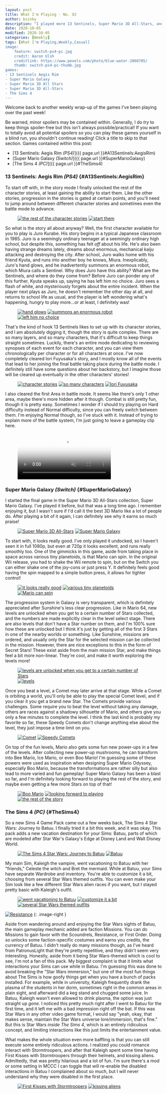 ```yaml
---
layout: post
title: What I'm Playing - No. 92
author: bsinky
description: "I played more 13 Sentinels, Super Mario 3D All-Stars, and even The Sims 4 this week."
date: 2020-10-05
modified: 2020-10-05
categories: [Weekly]
tags: [What I'm Playing,Weekly,Casual]
image:
    feature: switch-ps4-pc.jpg
    credit: Aaron Ulsh
    creditlink: https://www.pexels.com/photo/blue-water-2860705/
    thumb: switch-ps4-pc-thumb.jpg
games:
- 13 Sentinels Aegis Rim
- Super Mario Galaxy
- Super Mario 3D All Stars
- Super Mario 3D All-Stars
- The Sims 4
---
```


Welcome back to another weekly wrap-up of the games I've been playing over the
past week!

Be warned, minor spoilers may be contained within. Generally, I do *try* to keep
things spoiler-free but this isn't always possible/practical! If you want to
totally avoid all potential spoilers so you can play these games yourself in a
blind run, you shouldn't continue reading! Click a title to skip to that section.
Games contained within this post:

 - [13 Sentinels: Aegis Rim *(PS4)*]({{ page.url }}#A13Sentinels:AegisRim)
 - [Super Mario Galaxy *(Switch)*]({{ page.url }}#SuperMarioGalaxy)
 - [The Sims 4 *(PC)*]({{ page.url }}#TheSims4)

<!--more-->

### 13 Sentinels: Aegis Rim *(PS4)*    {#A13Sentinels:AegisRim}

To start off with, in the story mode I finally unlocked the rest of the
character stories, at least gaining the ability to start them. Like the other
stories, progression in the stories is gated at certain points, and you'll need
to jump around between different character stories and sometimes even the battle
mode to advance.

<figure class="half">
    <a href="https://i.imgur.com/I3XrA7c.jpg"><img src="https://i.imgur.com/I3XrA7cm.jpg" alt="the rest of the character stories"/></a>
    <a href="https://i.imgur.com/b9JSRQy.jpg"><img src="https://i.imgur.com/b9JSRQym.jpg" alt="start them"/></a>
</figure>

So what is the story all about anyway? Well, the first character available for
you to play is Juro Kurabe. His story begins in a typical Japanese classroom
in 1985. Juro is a seemingly ordinary teenager at a seemingly ordinary high
school, but despite this, something has felt *off* about his life. He's also
been having strange dreams lately, dreams about enormous, mechanical kaiju
attacking and destroying the city. After school, Juro walks home with his friend
Kyuta, and runs into another boy he knows, Miura. Inexplicably, Juro's hand
glows, and he inadvertently summons an enormous robot, which Miura calls a
Sentinel. Why does Juro have this ability? What are the Sentinels, and where do
they come from? Before Juro can ponder any of this further, Kyuta speaks up,
saying he has left him no choice. Juro sees a flash of white, and mysteriously
forgets about the entire incident. When the player next plays as Juro, he
doesn't remember the other day at all, and returns to school life as usual, and
the player is left wondering what's happening, hungry to play more...or at
least, I definitely was!

<figure class="third">
    <a href="https://i.imgur.com/yHkPSY5.jpg"><img src="https://i.imgur.com/yHkPSY5m.jpg" alt="hand glows"/></a>
    <a href="https://i.imgur.com/pU1tF8U.jpg"><img src="https://i.imgur.com/pU1tF8Um.jpg" alt="summons an enormous robot"/></a>
    <a href="https://i.imgur.com/T7fjfjk.jpg"><img src="https://i.imgur.com/T7fjfjkm.jpg" alt="left him no choice"/></a>
</figure>

That's the kind of hook 13 Sentinels likes to set up with its character stories,
and I am absolutely digging it, though the story is quite complex. There are so
many layers, and so many characters, that it's difficult to keep things straight
sometimes. Luckily, there's an entire mode dedicating to reviewing synopses of
each event for each character, and you can view them chronologically per
character or for all characters at once. I've now completely cleared Iori
Fuyusaka's story, and I mostly know all of the events that lead to her joining
the final battle taking place during the battle mode. I definitely still have
some questions about her backstory, but I imagine those will be cleared up
eventually in the other characters' stories!

<figure class="third">
    <a href="https://i.imgur.com/L9LBEik.jpg"><img src="https://i.imgur.com/L9LBEikm.jpg" alt="character stories"/></a>
    <a href="https://i.imgur.com/7ickw0i.jpg"><img src="https://i.imgur.com/7ickw0im.jpg" alt="so many characters"/></a>
    <a href="https://i.imgur.com/r0UjVlQ.jpg"><img src="https://i.imgur.com/r0UjVlQm.jpg" alt="Iori Fuyusaka"/></a>
</figure>

I also cleared the first Area in battle mode. It seems like there's only 1 other
area, maybe there's more hidden after it though. Combat is still pretty fun,
though it is pretty easy. Sometimes I wonder if I should try playing on Hard
difficulty instead of Normal difficulty, since you can freely switch between
them. I'm enjoying Normal though, so I've stuck with it. Instead of trying to
explain more of the battle system, I'm just going to leave a gameplay clip here.

<figure class="center">
    <video class="video-embed" controls loop="true" autoplay="true" muted="true" poster="https://i.imgur.com/MP2mceI.jpg">
        <source src="https://i.imgur.com/MP2mceI.mp4">
    </video>
</figure>

### Super Mario Galaxy *(Switch)*    {#SuperMarioGalaxy}

I started the final game in the Super Mario 3D All-Stars collection, Super Mario
Galaxy. I've played it before, but that was a long time ago. I remember enjoying
it, but I wasn't sure if I'd call it the best 3D Mario like a lot of people do.
After playing a bit of it again, I can definitely see why it earns so much
praise!

<figure class="half">
    <a href="https://i.imgur.com/EKdDmSP.jpg"><img src="https://i.imgur.com/EKdDmSPm.jpg" alt="Super Mario 3D All-Stars"/></a>
    <a href="https://i.imgur.com/qJGULjw.jpg"><img src="https://i.imgur.com/qJGULjwm.jpg" alt="Super Mario Galaxy"/></a>
</figure>

To start with, it looks really good. I've only played it undocked, so I haven't
seen it in full 1080p, but even at 720p it looks excellent, and runs really
smoothly too. One of the gimmicks in this game, aside from taking place in space
across various tiny planetoids, is that Mario can spin. In the original Wii
release, you had to shake the Wii remote to spin, but on the Switch you can
either shake one of the joy-cons or just press Y. It definitely feels good
having the spin mapped to a simple button press, it allows for tighter control!

<figure class="third">
    <a href="https://i.imgur.com/4iORMHs.jpg"><img src="https://i.imgur.com/4iORMHsm.jpg" alt="it looks really good"/></a>
    <a href="https://i.imgur.com/p5JTEQC.jpg"><img src="https://i.imgur.com/p5JTEQCm.jpg" alt="various tiny planetoids"/></a>
    <a href="https://i.imgur.com/jEM4aEE.jpg"><img src="https://i.imgur.com/jEM4aEEm.jpg" alt="Mario can spin"/></a>
</figure>

The progression system in Galaxy is very transparent, which is definitely
appreciated after Sunshine's less clear progression. Like in Mario 64, new
levels are unlocked when you get to a certain number of Stars collected, and the
numbers are made explicitly clear in the level select stage. There are also
levels that don't have a Star number on them, and I'm 100% sure how these are
unlocked but I think it's just by getting all of the first 3 Stars in one of the
nearby worlds or something. Like Sunshine, missions are ordered, and usually
only the Star for the selected mission can be collected in the mission. However,
there are nice exceptions to this in the form of Secret Stars! These exist aside
from the main mission Star, and make things feel a bit more non-linear. They're
cool, and make it worth exploring the levels more!

<figure class="half">
    <a href="https://i.imgur.com/IOn1fyx.jpg"><img src="https://i.imgur.com/IOn1fyxm.jpg" alt="levels are unlocked when you get to a certain number of Stars"/></a>
    <a href="https://i.imgur.com/S4PBSzE.jpg"><img src="https://i.imgur.com/S4PBSzEm.jpg" alt="levels"/></a>
</figure>

Once you beat a level, a Comet may later arrive at that stage. While a Comet is
orbiting a world, you'll only be able to play the special Comet level, and if
you clear it you get a brand new Star. The Comets provide various challenges.
Some require you to beat the level without taking any damage, others are races
against a shadowy silhouette of Mario, and others give you only a few minutes to
complete the level. I think the last kind is probably my favorite so far, these
Speedy Comets don't change anything else about the level, they just impose a
time limit on you.

<figure class="half">
    <a href="https://i.imgur.com/YN5Jt76.jpg"><img src="https://i.imgur.com/YN5Jt76m.jpg" alt="Comet"/></a>
    <a href="https://i.imgur.com/FsfEBQH.jpg"><img src="https://i.imgur.com/FsfEBQHm.jpg" alt="Speedy Comets"/></a>
</figure>

On top of the fun levels, Mario also gets some fun new power-ups in a few of the
levels. After collecting new power-up mushrooms, he can transform into Bee
Mario, Ice Mario, or even Boo Mario! I'm guessing some of these powers were used
as inspiration when designing Super Mario Odyssey, especially Boo Mario, because
the transformations are rather silly but also lead to more varied and fun
gameplay! Super Mario Galaxy has been a blast so far, and I'm definitely looking
forward to playing the rest of the story, and maybe even getting a few more
Stars on top of that!

<figure class="third">
    <a href="https://i.imgur.com/yFWXGYJ.jpg"><img src="https://i.imgur.com/yFWXGYJm.jpg" alt="Boo Mario"/></a>
    <a href="https://i.imgur.com/ZtDLXNY.jpg"><img src="https://i.imgur.com/ZtDLXNYm.jpg" alt="looking forward to playing"/></a>
    <a href="https://i.imgur.com/JLjDEGa.jpg"><img src="https://i.imgur.com/JLjDEGam.jpg" alt="the rest of the story"/></a>
</figure>

### The Sims 4 *(PC)*    {#TheSims4}

So a new Sims 4 Game Pack came out a few weeks back, The Sims 4 Star Wars:
Journey to Batuu. I finally tried it a bit this week, and it was okay. This pack
adds a new vacation destination for your Sims: Batuu, parts of which are modeled
after Star War's Galaxy's Edge at Disney Land and Walt Disney World.

<figure class="half">
    <a href="https://i.imgur.com/Vtc81wV.png"><img src="https://i.imgur.com/Vtc81wVm.png" alt="The Sims 4 Star Wars: Journey to Batuu"/></a>
    <a href="https://i.imgur.com/cLeoKko.png"><img src="https://i.imgur.com/cLeoKkom.png" alt="Batuu"/></a>
</figure>

My main Sim, Kaleigh the vampire, went vacationing to Batuu with her "friends,"
Celeste the witch and Bret the mermaid. While at Batuu, your Sims have separate
Wardrobe and inventory. You're able to customize it a bit, choosing from several
Star Wars themed outfits. You can even make your Sim look like a few different
Star Wars alien races if you want, but I stayed pretty basic with Kaleigh's
outfit.

<figure class="third">
    <a href="https://i.imgur.com/EbujEdl.png"><img src="https://i.imgur.com/EbujEdlm.png" alt="went vacationing to Batuu"/></a>
    <a href="https://i.imgur.com/39VZBvP.png"><img src="https://i.imgur.com/39VZBvPm.png" alt="customize it a bit"/></a>
    <a href="https://i.imgur.com/Zfkg8xm.png"><img src="https://i.imgur.com/Zfkg8xmm.png" alt="several Star Wars themed outfits"/></a>
</figure>

[![Resistance](https://i.imgur.com/jLGWMSpm.png)](https://i.imgur.com/jLGWMSp.png)
{: .image-right }

Aside from wandering around and enjoying the Star Wars sights of Batuu, the main
gameplay mechanic added are faction Missions. You can do Missions to gain favor
with the Scoundrels, Resistance, or First Order. Doing so unlocks some
faction-specific costumes and earns you credits, the currency of Batuu. I didn't
really do many missions though, as I've heard from PatronusLight that they're
pretty repetitive, and they didn't seem very interesting. Honestly, aside from
it being Star Wars-themed which is cool to see, I'm not a fan of this pack. My
biggest complaint is that it limits what interactions your Sims can use while in
Batuu. I'm guessing this was done to avoid breaking the "Star Wars immersion,"
but one of the most fun things about The Sims is how goofy things get when you
have a bunch of packs installed. For example, while in university, Kaleigh
frequently drank the plasma of the students in her dorm, sometimes right in the
common areas in plain sight, and afterward did a keg stand and chugged some
juice. In Batuu, Kaleigh wasn't even allowed to drink plasma, the option was
just straight up *gone*. I noticed this pretty much right after I went to Batuu
for the first time, and it left me with a bad impression right off the bat. If
this was Star Wars in any other video game format, I would say "yeah, okay, that
makes sense, maintain the Star Wars universe lore/immersion, that's fine." But
this is Star Wars *inside The Sims 4*, which is an entirely ridiculous concept,
and limiting interactions like this just limits the entertainment value.

What makes the whole situation even more baffling is that you can still execute
some entirely ridiculous actions. I realized you could romance interact with
Stormtroopers, and after that Kaleigh spent some time having First Kisses with
Stormtroopers through their helmets, and kissing aliens. Admittedly, that was
pretty hilarious and a lot of fun. I'm sure there's a mod or some setting in
MCCC I can toggle that will re-enable the disabled interactions in Batuu I
complained about so much, but I will never understand why they were disabled in
the first place.

<figure class="half">
    <a href="https://i.imgur.com/NPnGDVH.png"><img src="https://i.imgur.com/NPnGDVHm.png" alt="First Kisses with Stormtroopers"/></a>
    <a href="https://i.imgur.com/bP84X4E.png"><img src="https://i.imgur.com/bP84X4Em.png" alt="kissing aliens"/></a>
</figure>

